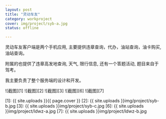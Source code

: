 ```yaml
---
layout: post 
title: "灵动车友"
category: workproject
cover: img/project/syb-a.jpg
status: offline

---
```



灵动车友客户端是两个手机应用, 主要提供违章查询，代办，油站查询，油卡购买, 油站查询。

附属的也提供了违章高发地查询, 天气, 限行信息, 还有一个答题活动, 题目来自于驾考。

我主要负责了整个服务端的设计和开发。


![截图][1]
![截图][2]
![截图][3]
![截图][6]
![截图][7]

[1]: {{ site.uploads }}{{ page.cover }}
[2]: {{ site.uploads }}img/project/syb-b.jpg
[3]: {{ site.uploads }}img/project/syb-c.jpg
[6]: {{ site.uploads }}img/project/ldwz-a.jpg
[7]: {{ site.uploads }}img/project/ldwz-b.jpg



